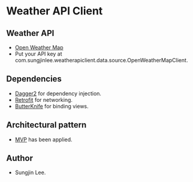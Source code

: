# Weather API Client

## Weather API
- [Open Weather Map](https://openweathermap.org/api)
- Put your API key at com.sungjinlee.weatherapiclient.data.source.OpenWeatherMapClient.

## Dependencies 
- [Dagger2](https://google.github.io/dagger/) for dependency injection.
- [Retrofit](http://square.github.io/retrofit/) for networking.
- [ButterKnife](http://jakewharton.github.io/butterknife/) for binding views.
## Architectural pattern 
- [MVP](https://en.wikipedia.org/wiki/Model%E2%80%93view%E2%80%93presenter) has been applied.

## Author
- Sungjin Lee.
